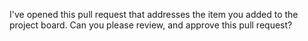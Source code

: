 I've opened this pull request that addresses the item you added to the project board. Can you please review, and approve this pull request? 
